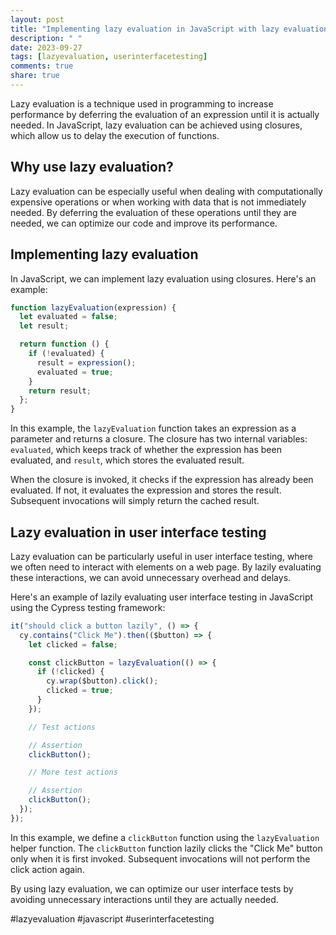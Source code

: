 ```yaml
---
layout: post
title: "Implementing lazy evaluation in JavaScript with lazy evaluation user interface testing"
description: " "
date: 2023-09-27
tags: [lazyevaluation, userinterfacetesting]
comments: true
share: true
---
```


Lazy evaluation is a technique used in programming to increase performance by deferring the evaluation of an expression until it is actually needed. In JavaScript, lazy evaluation can be achieved using closures, which allow us to delay the execution of functions.

## Why use lazy evaluation?

Lazy evaluation can be especially useful when dealing with computationally expensive operations or when working with data that is not immediately needed. By deferring the evaluation of these operations until they are needed, we can optimize our code and improve its performance.

## Implementing lazy evaluation

In JavaScript, we can implement lazy evaluation using closures. Here's an example:

```javascript
function lazyEvaluation(expression) {
  let evaluated = false;
  let result;

  return function () {
    if (!evaluated) {
      result = expression();
      evaluated = true;
    }
    return result;
  };
}
```

In this example, the `lazyEvaluation` function takes an expression as a parameter and returns a closure. The closure has two internal variables: `evaluated`, which keeps track of whether the expression has been evaluated, and `result`, which stores the evaluated result.

When the closure is invoked, it checks if the expression has already been evaluated. If not, it evaluates the expression and stores the result. Subsequent invocations will simply return the cached result.

## Lazy evaluation in user interface testing

Lazy evaluation can be particularly useful in user interface testing, where we often need to interact with elements on a web page. By lazily evaluating these interactions, we can avoid unnecessary overhead and delays.

Here's an example of lazily evaluating user interface testing in JavaScript using the Cypress testing framework:

```javascript
it("should click a button lazily", () => {
  cy.contains("Click Me").then(($button) => {
    let clicked = false;

    const clickButton = lazyEvaluation(() => {
      if (!clicked) {
        cy.wrap($button).click();
        clicked = true;
      }
    });

    // Test actions

    // Assertion
    clickButton();

    // More test actions

    // Assertion
    clickButton();
  });
});
```

In this example, we define a `clickButton` function using the `lazyEvaluation` helper function. The `clickButton` function lazily clicks the "Click Me" button only when it is first invoked. Subsequent invocations will not perform the click action again.

By using lazy evaluation, we can optimize our user interface tests by avoiding unnecessary interactions until they are actually needed.

#lazyevaluation #javascript #userinterfacetesting